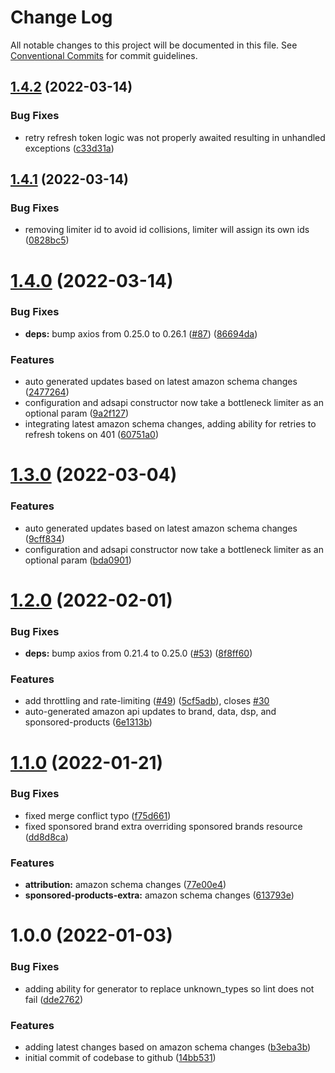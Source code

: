 # Change Log

All notable changes to this project will be documented in this file.
See [Conventional Commits](https://conventionalcommits.org) for commit guidelines.

## [1.4.2](https://github.com/whitebox-co/amazon-ads-api/compare/v1.4.1...v1.4.2) (2022-03-14)

### Bug Fixes

-   retry refresh token logic was not properly awaited resulting in unhandled exceptions ([c33d31a](https://github.com/whitebox-co/amazon-ads-api/commit/c33d31a48df67c0223e9642b52e7a97ad98e8d05))

## [1.4.1](https://github.com/whitebox-co/amazon-ads-api/compare/v1.4.0...v1.4.1) (2022-03-14)

### Bug Fixes

-   removing limiter id to avoid id collisions, limiter will assign its own ids ([0828bc5](https://github.com/whitebox-co/amazon-ads-api/commit/0828bc5ef2ade3e7b093a7bbc3d7d3054947359e))

# [1.4.0](https://github.com/whitebox-co/amazon-ads-api/compare/v1.3.0...v1.4.0) (2022-03-14)

### Bug Fixes

-   **deps:** bump axios from 0.25.0 to 0.26.1 ([#87](https://github.com/whitebox-co/amazon-ads-api/issues/87)) ([86694da](https://github.com/whitebox-co/amazon-ads-api/commit/86694da162795f9a9dcd9a57d5b5316be34087dd))

### Features

-   auto generated updates based on latest amazon schema changes ([2477264](https://github.com/whitebox-co/amazon-ads-api/commit/24772642a69d92595ad7587e5601e54c9eec9691))
-   configuration and adsapi constructor now take a bottleneck limiter as an optional param ([9a2f127](https://github.com/whitebox-co/amazon-ads-api/commit/9a2f127b7ad66bd5ac454030ea6e2c1222d7c32c))
-   integrating latest amazon schema changes, adding ability for retries to refresh tokens on 401 ([60751a0](https://github.com/whitebox-co/amazon-ads-api/commit/60751a01b202f2e88c7610c1dc90208f111502fa))

# [1.3.0](https://github.com/whitebox-co/amazon-ads-api/compare/v1.2.0...v1.3.0) (2022-03-04)

### Features

-   auto generated updates based on latest amazon schema changes ([9cff834](https://github.com/whitebox-co/amazon-ads-api/commit/9cff8348a3ba73fc3c970849009c22f576b662ac))
-   configuration and adsapi constructor now take a bottleneck limiter as an optional param ([bda0901](https://github.com/whitebox-co/amazon-ads-api/commit/bda09014e04f5c0b025e69f8719a06af4c75d975))

# [1.2.0](https://github.com/whitebox-co/amazon-ads-api/compare/v1.1.0...v1.2.0) (2022-02-01)

### Bug Fixes

-   **deps:** bump axios from 0.21.4 to 0.25.0 ([#53](https://github.com/whitebox-co/amazon-ads-api/issues/53)) ([8f8ff60](https://github.com/whitebox-co/amazon-ads-api/commit/8f8ff60401bbcc4be0d9871fc1a8ec2a1ce4407f))

### Features

-   add throttling and rate-limiting ([#49](https://github.com/whitebox-co/amazon-ads-api/issues/49)) ([5cf5adb](https://github.com/whitebox-co/amazon-ads-api/commit/5cf5adbfe934aa5beb5af8d85b920de8841c4b8a)), closes [#30](https://github.com/whitebox-co/amazon-ads-api/issues/30)
-   auto-generated amazon api updates to brand, data, dsp, and sponsored-products ([6e1313b](https://github.com/whitebox-co/amazon-ads-api/commit/6e1313b8a11286b4d6d17b88e3e15100d6df9084))

# [1.1.0](https://github.com/whitebox-co/amazon-ads-api/compare/v1.0.0...v1.1.0) (2022-01-21)

### Bug Fixes

-   fixed merge conflict typo ([f75d661](https://github.com/whitebox-co/amazon-ads-api/commit/f75d661a91f4d1ac9c02d71f106d847302644e1c))
-   fixed sponsored brand extra overriding sponsored brands resource ([dd8d8ca](https://github.com/whitebox-co/amazon-ads-api/commit/dd8d8cafe3fcfa5142e5370f331a79d1464d6f26))

### Features

-   **attribution:** amazon schema changes ([77e00e4](https://github.com/whitebox-co/amazon-ads-api/commit/77e00e4d02f899cf9c09f8741db06e9f8fcf6376))
-   **sponsored-products-extra:** amazon schema changes ([613793e](https://github.com/whitebox-co/amazon-ads-api/commit/613793efd53d3ed4cc5b1e158906858074941e42))

# 1.0.0 (2022-01-03)

### Bug Fixes

-   adding ability for generator to replace unknown_types so lint does not fail ([dde2762](https://github.com/whitebox-co/amazon-ads-api/commit/dde2762ca42304f128414a8788c5d50ac9e017e2))

### Features

-   adding latest changes based on amazon schema changes ([b3eba3b](https://github.com/whitebox-co/amazon-ads-api/commit/b3eba3b9c0065f8b89ab4ed7228b1a81f4cdc3c9))
-   initial commit of codebase to github ([14bb531](https://github.com/whitebox-co/amazon-ads-api/commit/14bb531211e968a80cc67c7981063033540dc012))
